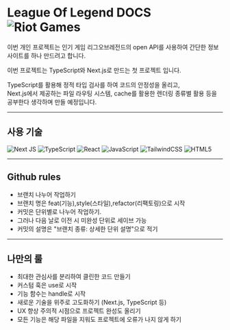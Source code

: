 # League Of Legend DOCS ![Riot Games](https://img.shields.io/badge/riotgames-D32936.svg?style=for-the-badge&logo=riotgames&logoColor=white)

이번 개인 프로젝트는 인기 게임 리그오브레전드의 open API를 사용하여 간단한 정보 사이트를 하나 만드려고 합니다.

이번 프로젝트는 TypeScript와 Next.js로 만드는 첫 프로젝트 입니다.

TypeScript를 활용해 정적 타입 검사를 하여 코드의 안정성을 올리고,
<br>
Next.js에서 제공하는 파일 라우팅 시스템, cache를 활용한 렌더링 종류별 활용 등을 공부한다 생각하며 만들 예정입니다.

---

## 사용 기술

![Next JS](https://img.shields.io/badge/Next-black?style=for-the-badge&logo=next.js&logoColor=white)
![TypeScript](https://img.shields.io/badge/typescript-%23007ACC.svg?style=for-the-badge&logo=typescript&logoColor=white)
![React](https://img.shields.io/badge/react-%2320232a.svg?style=for-the-badge&logo=react&logoColor=%2361DAFB)
![JavaScript](https://img.shields.io/badge/javascript-%23323330.svg?style=for-the-badge&logo=javascript&logoColor=%23F7DF1E)
![TailwindCSS](https://img.shields.io/badge/tailwindcss-%2338B2AC.svg?style=for-the-badge&logo=tailwind-css&logoColor=white)
![HTML5](https://img.shields.io/badge/html5-%23E34F26.svg?style=for-the-badge&logo=html5&logoColor=white)

---

## Github rules

- 브랜치 나누어 작업하기
- 브랜치 명은 feat(기능),style(스타일),refactor(리팩토링)으로 시작
- 커밋은 단위별로 나누어 작업하기.
- 그러나 다음 날로 이전 시 미완성 단위로 세이브 가능
- 커밋의 설명은 "브랜치 종류: 상세한 단위 설명"으로 적기

---

## 나만의 룰

- 최대한 관심사를 분리하여 클린한 코드 만들기
- 커스텀 훅은 use로 시작
- 기능 함수는 handle로 시작
- 새로운 기술을 위주로 고도화하기 (Next.js, TypeScript 등)
- UX 향상 주의적 시점으로 프로젝트 완성도 올리기
- 모든 기능은 해당 파일을 지워도 프로젝트에 오류가 나지 않게 하기
